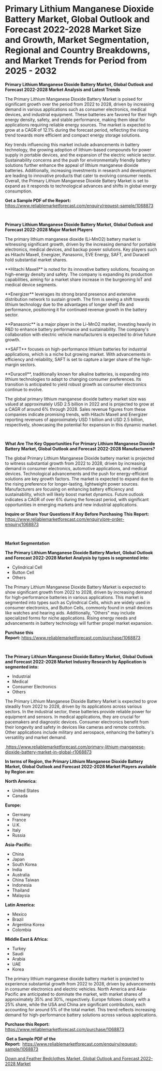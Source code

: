 <p><h1>Primary Lithium Manganese Dioxide Battery Market, Global Outlook and Forecast 2022-2028 Market Size and Growth, Market Segmentation, Regional and Country Breakdowns, and Market Trends for Period from 2025 -  2032</h1></p><p><strong>Primary Lithium Manganese Dioxide Battery Market, Global Outlook and Forecast 2022-2028 Market Analysis and Latest Trends</strong></p>
<p><p>The Primary Lithium Manganese Dioxide Battery Market is poised for significant growth over the period from 2022 to 2028, driven by increasing demand in various applications such as consumer electronics, medical devices, and industrial equipment. These batteries are favored for their high energy density, safety, and stable performance, making them ideal for applications requiring reliable energy sources. The market is expected to grow at a CAGR of 12.1% during the forecast period, reflecting the rising trend towards more efficient and compact energy storage solutions.</p><p>Key trends influencing this market include advancements in battery technology, the growing adoption of lithium-based compounds for power supply in portable devices, and the expansion of the electric vehicle sector. Sustainability concerns and the push for environmentally friendly battery solutions further enhance the appeal of lithium manganese dioxide batteries. Additionally, increasing investments in research and development are leading to innovative products that cater to evolving consumer needs. Overall, the Primary Lithium Manganese Dioxide Battery Market is set to expand as it responds to technological advances and shifts in global energy consumption.</p></p>
<p><strong>Get a Sample PDF of the Report:&nbsp;</strong> <a href="https://www.reliablemarketforecast.com/enquiry/request-sample/1068873?utm_campaign=2333&utm_medium=2&utm_source=Github&utm_content=ia&utm_term=21032025&utm_id=primary-lithium-manganese-dioxide-battery-market-global-outlook-and-forecast-2022-2028">https://www.reliablemarketforecast.com/enquiry/request-sample/1068873</a></p>
<p>&nbsp;</p>
<p><strong>Primary Lithium Manganese Dioxide Battery Market, Global Outlook and Forecast 2022-2028 Major Market Players</strong></p>
<p><p>The primary lithium manganese dioxide (Li-MnO2) battery market is witnessing significant growth, driven by the increasing demand for portable electronics, medical devices, and backup power solutions. Key players such as Hitachi Maxell, Energizer, Panasonic, EVE Energy, SAFT, and Duracell hold substantial market shares.</p><p>**Hitachi Maxell** is noted for its innovative battery solutions, focusing on high-energy density and safety. The company is expanding its production capabilities, aiming for a market share increase in the burgeoning IoT and medical device segments.</p><p>**Energizer** leverages its strong brand presence and extensive distribution network to sustain growth. The firm is seeing a shift towards lithium technology due to the advantages of longer shelf life and performance, positioning it for continued revenue growth in the battery sector.</p><p>**Panasonic** is a major player in the Li-MnO2 market, investing heavily in R&D to enhance battery performance and sustainability. The company's collaboration with electric vehicle manufacturers is expected to drive future growth.</p><p>**SAFT** focuses on high-performance lithium batteries for industrial applications, which is a niche but growing market. With advancements in efficiency and reliability, SAFT is set to capture a larger share of the high-margin sectors.</p><p>**Duracell**, traditionally known for alkaline batteries, is expanding into lithium technologies to adapt to changing consumer preferences. Its transition is anticipated to yield robust growth as consumer electronics continue to evolve.</p><p>The global primary lithium manganese dioxide battery market size was valued at approximately USD 2.5 billion in 2022 and is projected to grow at a CAGR of around 6% through 2028. Sales revenue figures from these companies indicate promising trends, with Hitachi Maxell and Energizer reporting revenues of approximately USD 1 billion and USD 2.5 billion, respectively, showcasing the potential for expansion in this dynamic market.</p></p>
<p>&nbsp;</p>
<p><strong>What Are The Key Opportunities For Primary Lithium Manganese Dioxide Battery Market, Global Outlook and Forecast 2022-2028 Manufacturers?</strong></p>
<p><p>The global Primary Lithium Manganese Dioxide battery market is projected to witness substantial growth from 2022 to 2028, driven by increasing demand in consumer electronics, automotive applications, and medical devices. Technological advancements and the push for energy-efficient solutions are key growth factors. The market is expected to expand due to the rising preference for longer-lasting, lightweight power sources. Manufacturers are focusing on enhancing battery efficiency and sustainability, which will likely boost market dynamics. Future outlook indicates a CAGR of over 6% during the forecast period, with significant opportunities in emerging markets and new industrial applications.</p></p>
<p><strong>Inquire or Share Your Questions If Any Before Purchasing This Report:</strong> <a href="https://www.reliablemarketforecast.com/enquiry/pre-order-enquiry/1068873?utm_campaign=2333&utm_medium=2&utm_source=Github&utm_content=ia&utm_term=21032025&utm_id=primary-lithium-manganese-dioxide-battery-market-global-outlook-and-forecast-2022-2028">https://www.reliablemarketforecast.com/enquiry/pre-order-enquiry/1068873</a></p>
<p>&nbsp;</p>
<p><strong>Market Segmentation</strong></p>
<p><strong>The Primary Lithium Manganese Dioxide Battery Market, Global Outlook and Forecast 2022-2028 Market Analysis by types is segmented into:</strong></p>
<p><ul><li>Cylindrical Cell</li><li>Button Cell</li><li>Others</li></ul></p>
<p><p>The Primary Lithium Manganese Dioxide Battery Market is expected to show significant growth from 2022 to 2028, driven by increasing demand for high-performance batteries in various applications. This market is segmented into types such as Cylindrical Cells, which are widely used in consumer electronics, and Button Cells, commonly found in small devices like watches and hearing aids. Additionally, "Others" may include specialized forms for niche applications. Rising energy needs and advancements in battery technology will further propel market expansion.</p></p>
<p><strong>Purchase this Report:&nbsp;</strong><a href="https://www.reliablemarketforecast.com/purchase/1068873?utm_campaign=2333&utm_medium=2&utm_source=Github&utm_content=ia&utm_term=21032025&utm_id=primary-lithium-manganese-dioxide-battery-market-global-outlook-and-forecast-2022-2028">https://www.reliablemarketforecast.com/purchase/1068873</a></p>
<p>&nbsp;</p>
<p><strong>The Primary Lithium Manganese Dioxide Battery Market, Global Outlook and Forecast 2022-2028 Market Industry Research by Application is segmented into:</strong></p>
<p><ul><li>Industrial</li><li>Medical</li><li>Consumer Electronics</li><li>Others</li></ul></p>
<p><p>The Primary Lithium Manganese Dioxide Battery Market is expected to grow steadily from 2022 to 2028, driven by its applications across various sectors. In the industrial sector, these batteries provide reliable power for equipment and sensors. In medical applications, they are crucial for pacemakers and diagnostic devices. Consumer electronics benefit from their longevity and safety in devices like cameras and remote controls. Other applications include military and aerospace, enhancing the battery's versatility and market demand.</p></p>
<p><a href="https://www.reliablemarketforecast.com/primary-lithium-manganese-dioxide-battery-market-in-global-r1068873?utm_campaign=2333&utm_medium=2&utm_source=Github&utm_content=ia&utm_term=21032025&utm_id=primary-lithium-manganese-dioxide-battery-market-global-outlook-and-forecast-2022-2028">&nbsp;https://www.reliablemarketforecast.com/primary-lithium-manganese-dioxide-battery-market-in-global-r1068873</a></p>
<p><strong>In terms of Region, the Primary Lithium Manganese Dioxide Battery Market, Global Outlook and Forecast 2022-2028 Market Players available by Region are:</strong></p>
<p>
    <p> <strong> North America: </strong>
        <ul>
            <li>United States</li>
            <li>Canada</li>
        </ul>
        </p> 
    <p> <strong> Europe: </strong>
        <ul>
            <li>Germany</li>
            <li>France</li>
            <li>U.K.</li>
            <li>Italy</li>
            <li>Russia</li>
        </ul>
        </p> 
    <p> <strong> Asia-Pacific: </strong>
        <ul>
            <li>China</li>
            <li>Japan</li>
            <li>South Korea</li>
            <li>India</li>
            <li>Australia</li>
            <li>China Taiwan</li>
            <li>Indonesia</li>
            <li>Thailand</li>
            <li>Malaysia</li>
        </ul>
        </p> 
    <p> <strong> Latin America: </strong>
        <ul>
            <li>Mexico</li>
            <li>Brazil</li>
            <li>Argentina Korea</li>
            <li>Colombia</li>
        </ul>
        </p> 
    <p> <strong> Middle East & Africa: </strong>
        <ul>
            <li>Turkey</li>
            <li>Saudi</li>
            <li>Arabia</li>
            <li>UAE</li>
            <li>Korea</li>
        </ul>
    </p>
    </p>
<p><p>The primary lithium manganese dioxide battery market is projected to experience substantial growth from 2022 to 2028, driven by advancements in consumer electronics and electric vehicles. North America and Asia-Pacific are anticipated to dominate the market, with market shares of approximately 35% and 30%, respectively. Europe follows closely with a 25% share, while the USA and China are significant contributors, each accounting for around 5% of the total market. This trend reflects increasing demand for high-performance battery solutions across various applications.</p></p>
<p><strong>Purchase this Report: </strong><a href="https://www.reliablemarketforecast.com/purchase/1068873?utm_campaign=2333&utm_medium=2&utm_source=Github&utm_content=ia&utm_term=21032025&utm_id=primary-lithium-manganese-dioxide-battery-market-global-outlook-and-forecast-2022-2028">https://www.reliablemarketforecast.com/purchase/1068873</a></p>
<p>&nbsp;<strong>Get a Sample PDF of the Report:&nbsp;&nbsp;</strong><a href="https://www.reliablemarketforecast.com/enquiry/request-sample/1068873?utm_campaign=2333&utm_medium=2&utm_source=Github&utm_content=ia&utm_term=21032025&utm_id=primary-lithium-manganese-dioxide-battery-market-global-outlook-and-forecast-2022-2028">https://www.reliablemarketforecast.com/enquiry/request-sample/1068873</a></p>
<p><strong></strong></p>
<p><p><a href="https://github.com/ChiragRP21/Market-Research-Report-List-7/blob/main/down-and-feather-bedclothes-market-global-outlook-and-forecast-2022-2028-market.md?utm_campaign=2333&utm_medium=2&utm_source=Github&utm_content=ia&utm_term=21032025&utm_id=primary-lithium-manganese-dioxide-battery-market-global-outlook-and-forecast-2022-2028">Down and Feather Bedclothes Market, Global Outlook and Forecast 2022-2028 Market</a></p></p>